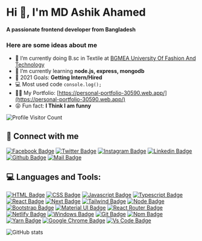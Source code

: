 <h1 align="start">Hi 👋, I'm MD Ashik Ahamed</h1>
<h4 align="start">A passionate frontend developer from Bangladesh</h4>



### Here are some ideas about me
- 🔭 I’m currently doing B.sc in Textile at [BGMEA University Of Fashion And Technology](https://buft.edu.bd/)
- 🌱 I’m currently learning **node.js, express, mongodb**
- 🎯 2021 Goals: **Getting Intern/Hired**
- 💻 Most used code ```console.log();```
- 👨‍💻 My Portfolio: [https://personal-portfolio-30590.web.app/](https://personal-portfolio-30590.web.app/)
- 😝 Fun fact: **I Think I am funny**



![Profile Visitor Count](https://visitor-badge.laobi.icu/badge?page_id=ahamedashik01.ahamedashik01)





## 🚀 Connect with me



[![Facebook Badge](https://img.shields.io/badge/Facebook-1877F2?style=for-the-badge&logo=facebook&logoColor=white)](https://facebook.com/Ashik.ahamed.07)
[![Twitter Badge](https://img.shields.io/badge/Twitter-1877F2?style=for-the-badge&logo=Twitter&logoColor=white)](https://twitter.com/ahamedashik01)
[![Instagram Badge](https://img.shields.io/badge/Instagram-E4405F?style=for-the-badge&logo=instagram&logoColor=white)](https://instagram.com/ashik_ahamed_007)
[![Linkedin Badge](https://img.shields.io/badge/LinkedIn-0077B5?style=for-the-badge&logo=linkedin&logoColor=white)](https://linkedin.com/in/ahamedashik)
[![Github Badge](https://img.shields.io/badge/GitHub-100000?style=for-the-badge&logo=github&logoColor=white)](https://github.com/ahamedashik01)
[![Mail Badge](https://img.shields.io/badge/Gmail-D14836?style=for-the-badge&logo=gmail&logoColor=white)](mailto:ashikshamim.007@gmail.com)



## 💻 Languages and Tools:



[![HTML Badge](https://img.shields.io/badge/HTML5-E34F26?style=for-the-badge&logo=html5&logoColor=white)](https://github.com/ahamedashik01)
[![CSS Badge](https://img.shields.io/badge/CSS3-1572B6?style=for-the-badge&logo=css3&logoColor=white)](https://github.com/ahamedashik01)
[![Javascript Badge](https://img.shields.io/badge/JavaScript-F7DF1E?style=for-the-badge&logo=javascript&logoColor=black)](https://github.com/ahamedashik01)
[![Typescript Badge](https://img.shields.io/badge/typeScript-0078D6?style=for-the-badge&logo=typeScript&logoColor=white)](https://github.com/ahamedashik01)
[![React Badge](https://img.shields.io/badge/React-20232A?style=for-the-badge&logo=react&logoColor=61DAFB)](https://github.com/ahamedashik01)
[![Next Badge](https://img.shields.io/badge/NextJS-000?style=for-the-badge&logo=nextjs&logoColor=61DAFB)](https://github.com/ahamedashik01)
[![Tailwind Badge](https://img.shields.io/badge/Tailwind_CSS-38B2AC?style=for-the-badge&logo=tailwind-css&logoColor=white)](https://github.com/ahamedashik01)
[![Node Badge](https://img.shields.io/badge/Node.js-43853D?style=for-the-badge&logo=node.js&logoColor=white)](https://github.com/ahamedashik01)
[![Bootstrap Badge](https://img.shields.io/badge/Bootstrap-563D7C?style=for-the-badge&logo=bootstrap&logoColor=white)](https://github.com/ahamedashik01)
[![Material UI Badge](https://img.shields.io/badge/Material--UI-0081CB?style=for-the-badge&logo=material-ui&logoColor=white)](https://github.com/ahamedashik01)
[![React Router Badge](https://img.shields.io/badge/React_Router-CA4245?style=for-the-badge&logo=react-router&logoColor=white)](https://github.com/ahamedashik01)
[![Netlify Badge](https://img.shields.io/badge/Netlify-00C7B7?style=for-the-badge&logo=netlify&logoColor=white)](https://github.com/ahamedashik01)
[![Windows Badge](https://img.shields.io/badge/Windows-0078D6?style=for-the-badge&logo=windows&logoColor=white)](https://github.com/ahamedashik01)
[![Git Badge](https://img.shields.io/badge/git-f34f29?style=for-the-badge&logo=git&logoColor=white)](https://github.com/ahamedashik01)
[![Npm Badge](https://img.shields.io/badge/npm-d7141a?style=for-the-badge&logo=npm&logoColor=white)](https://github.com/ahamedashik01)
[![Yarn Badge](https://img.shields.io/badge/yarn-0078D6?style=for-the-badge&logo=yarn&logoColor=white)](https://github.com/ahamedashik01)
[![Google Chrome Badge](https://img.shields.io/badge/google_chrome-556532?style=for-the-badge&logo=googlechrome&logoColor=white)](https://github.com/ahamedashik01)
[![Vs Code Badge](https://img.shields.io/badge/Visual_Studio_Code-0078D6?style=for-the-badge&logo=visualstudiocode&logoColor=white)](https://github.com/ahamedashik01)


![GitHub stats](https://github-readme-stats.vercel.app/api?username=ahamedashik01&show_icons=true&theme=dark)



